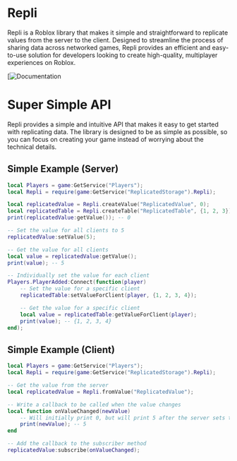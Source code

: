 # Repli
 
Repli is a Roblox library that makes it simple and straightforward to replicate values from the server to the client. Designed to streamline the process of sharing data across networked games, Repli provides an efficient and easy-to-use solution for developers looking to create high-quality, multiplayer experiences on Roblox.

[![Documentation](https://kumarion.github.io/Repli/)

# Super Simple API
Repli provides a simple and intuitive API that makes it easy to get started with replicating data. The library is designed to be as simple as possible, so you can focus on creating your game instead of worrying about the technical details.

## Simple Example (Server)
```lua
local Players = game:GetService("Players");
local Repli = require(game:GetService("ReplicatedStorage").Repli);

local replicatedValue = Repli.createValue("ReplicatedValue", 0);
local replicatedTable = Repli.createTable("ReplicatedTable", {1, 2, 3});
print(replicatedValue:getValue()); -- 0

-- Set the value for all clients to 5
replicatedValue:setValue(5);

-- Get the value for all clients
local value = replicatedValue:getValue();
print(value); -- 5

-- Individually set the value for each client
Players.PlayerAdded:Connect(function(player)
    -- Set the value for a specific client
    replicatedTable:setValueForClient(player, {1, 2, 3, 4});

    -- Get the value for a specific client
    local value = replicatedTable:getValueForClient(player);
    print(value); -- {1, 2, 3, 4}
end);
```

## Simple Example (Client)
```lua
local Players = game:GetService("Players");
local Repli = require(game:GetService("ReplicatedStorage").Repli);

-- Get the value from the server
local replicatedValue = Repli.fromValue("ReplicatedValue");

-- Write a callback to be called when the value changes
local function onValueChanged(newValue)
    -- Will initially print 0, but will print 5 after the server sets the value
    print(newValue); -- 5
end

-- Add the callback to the subscriber method
replicatedValue:subscribe(onValueChanged);
```
